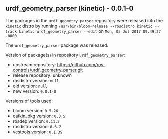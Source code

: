 ## urdf_geometry_parser (kinetic) - 0.0.1-0

The packages in the `urdf_geometry_parser` repository were released into the `kinetic` distro by running `/usr/bin/bloom-release --rosdistro kinetic --track kinetic urdf_geometry_parser --edit` on `Mon, 03 Jul 2017 09:49:27 -0000`

The `urdf_geometry_parser` package was released.

Version of package(s) in repository `urdf_geometry_parser`:

- upstream repository: https://github.com/ros-controls/urdf_geometry_parser.git
- release repository: unknown
- rosdistro version: `null`
- old version: `null`
- new version: `0.0.1-0`

Versions of tools used:

- bloom version: `0.5.26`
- catkin_pkg version: `0.3.5`
- rosdep version: `0.11.5`
- rosdistro version: `0.6.2`
- vcstools version: `0.1.39`


